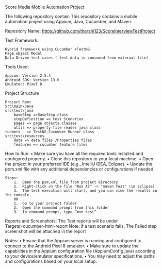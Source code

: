 Score Media Mobile Automation Project 

The following repository contain This repository contains a mobile automation project using Appium, Java, Cucumber, and Maven.

Repository Name:
    https://github.com/tharshi123/ScoreInterviewTestProject


Test Framework:

    Hybrid framework using Cucumber +TestNG
    Page object Model
    Data Driven test cases ( test data is consumed from external file)

Tools Used:
    
    Appium: Version 2.5.4
    Android SDK: Version 13.0
    Emulator: Pixel 8

Project Structure

    Project Root
    Src\main\Java
    src\test\java 
    	baseStep =>BaseStep class
    	stepDefinition => test Scenarios
    	pages => page objects classes
    	utils => property file reader java class
    runners   => TestNG-Cucumber Runner class
    src\test\resources
    	data => data files /Properties files
    	features => cucumber feature files 


How to Run:
•	Make sure you have all the required tools installed and configured properly.
•	Clone this repository to your local machine.
•	Open the project in your preferred IDE (e.g., IntelliJ IDEA, Eclipse).
•	Update the pom.xml file with any additional dependencies or configurations if needed.

    Steps:
        1.	Open the pom.xml file from project directory 
        2.	Right-click on the file "Run As" -> "maven Test" (in Eclipse).
        3.	The test execution will start, and you can view the results in the console.
        OR 
        1.	Go to your project folder
        2.	Open the command prompt from this folder 
        3.	In command prompt, type “mvn test”

Reports and Screenshots: 
	  The Test reports will be under
		Targets>cucumber-html-report
		Note: if a test scenario fails, The Failed step screenshot will be attached in the report  


Notes:
    •	Ensure that the Appium server is running and configured to connect to the Android Pixel 8 emulator.
    •	Make sure to update the capabilities in the Appium configuration file (AppiumConfig.java) according to your device/emulator specifications.
    •	You may need to adjust the paths and configurations based on your local setup.
    



